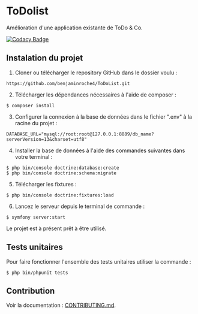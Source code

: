 <h1>ToDolist</h1>
Amélioration d'une application existante de ToDo & Co.


[![Codacy Badge](https://app.codacy.com/project/badge/Grade/5e14b5b898024ed0a9f52f72e5d09467)](https://www.codacy.com/gh/benjaminroche4/ToDoList/dashboard?utm_source=github.com&amp;utm_medium=referral&amp;utm_content=benjaminroche4/ToDoList&amp;utm_campaign=Badge_Grade)

<h2>Instalation du projet</h2>

1. Cloner ou télécharger le repository GitHub dans le dossier voulu :

```
https://github.com/benjaminroche4/ToDoList.git
```

2. Télécharger les dépendances nécessaires à l'aide de composer :
```
$ composer install 
```

3. Configurer la connexion à la base de données dans le fichier ".env" à la racine du projet : 
```
DATABASE_URL="mysql://root:root@127.0.0.1:8889/db_name?serverVersion=13&charset=utf8"
```

4. Installer la base de données à l'aide des commandes suivantes dans votre terminal :
```
$ php bin/console doctrine:database:create
$ php bin/console doctrine:schema:migrate
```

5. Télécharger les fixtures :
```
$ php bin/console doctrine:fixtures:load
```

6. Lancez le serveur depuis le terminal de commande :
```
$ symfony server:start
```

Le projet est à présent prêt à être utilisé. 

<h2>Tests unitaires</h2>
Pour faire fonctionner l'ensemble des tests unitaires utiliser la commande : 

```
$ php bin/phpunit tests 
```

<h2>Contribution</h2>
Voir la documentation : <a href="#">CONTRIBUTING.md</a>.